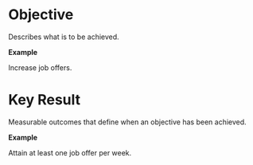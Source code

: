 # Objective

Describes what is to be achieved.

**Example**

Increase job offers.

# Key Result

Measurable outcomes that define when  an objective has been achieved.

**Example**

Attain at least one job offer per week.

